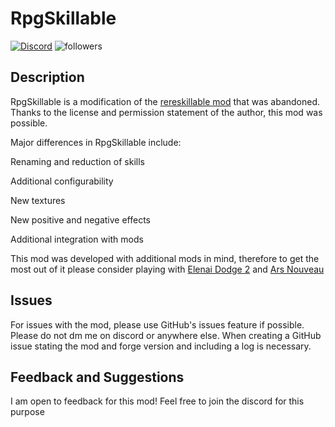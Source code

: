 # RpgSkillable
[![Discord](https://img.shields.io/discord/938848584823111690.svg?color=%237289da&label=Discord&logo=discord&logoColor=%237289da&style=for-the-badge)](https://discord.gg/DMrwFpgucF) <img alt="followers" title="Follow me on Twitter" src="https://img.shields.io/twitter/follow/dragoni_7?color=55960c&label=Follow&logo=twitter&logoColor=white&style=for-the-badge"/>

## Description

RpgSkillable is a modification of the [rereskillable mod](https://www.google.com/search?client=firefox-b-1-d&q=rereskillable+curseforge) that was abandoned. Thanks to the license and permission statement of the author, this mod was possible.

Major differences in RpgSkillable include:

  Renaming and reduction of skills
  
  Additional configurability
  
  New textures
  
  New positive and negative effects
  
  Additional integration with mods
  
This mod was developed with additional mods in mind, therefore to get the most out of it please consider playing with [Elenai Dodge 2](https://www.curseforge.com/minecraft/mc-mods/elenai-dodge-2) and [Ars Nouveau](https://www.curseforge.com/minecraft/mc-mods/ars-nouveau)

## Issues

For issues with the mod, please use GitHub's issues feature if possible. Please do not dm me on discord or anywhere else.
When creating a GitHub issue stating the mod and forge version and including a log is necessary.

## Feedback and Suggestions

I am open to feedback for this mod! Feel free to join the discord for this purpose
